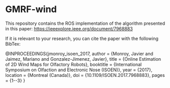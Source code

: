 # GMRF-wind

This repository contains the ROS implementation of the algorithm presented in this paper: https://ieeexplore.ieee.org/document/7968883


If it is relevant to your research, you can cite the paper with the following BibTex: 

@INPROCEEDINGS{jmonroy_isoen_2017,
     author = {Monroy, Javier and Jaimez, Mariano and Gonzalez-Jimenez, Javier},
      title = {Online Estimation of 2D Wind Maps for Olfactory Robots},
  booktitle = {International Symposium on Olfaction and Electronic Nose (ISOEN)},
       year = {2017},
   location = {Montreal (Canada)},
        doi = {10.1109/ISOEN.2017.7968883},
      pages = {1--3}
}
